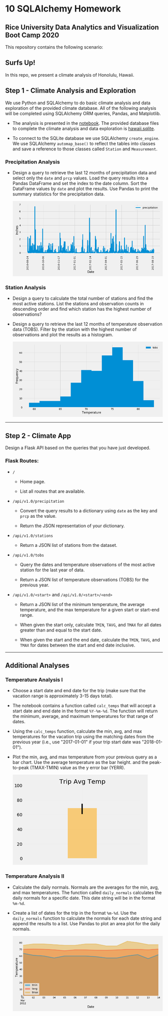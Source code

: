 # 10 SQLAlchemy Homework

## Rice University Data Analytics and Visualization Boot Camp 2020

This repository contains the following scenario:

## Surfs Up!

In this repo, we present a climate analysis of Honolulu, Hawaii.

## Step 1 - Climate Analysis and Exploration

We use Python and SQLAlchemy to do basic climate analysis and data exploration of the provided climate database. All of the following analysis will be completed using SQLAlchemy ORM queries, Pandas, and Matplotlib.

* The analysis is presented in the [notebook](climate.ipynb). The provided database files to complete the climate analysis and data exploration is [hawaii.sqlite](Resources/hawaii.sqlite).


* To connect to the SQLite database we use SQLAlchemy `create_engine`. We use SQLAlchemy `automap_base()` to reflect the tables into classes and save a reference to those classes called `Station` and `Measurement`.

### Precipitation Analysis

* Design a query to retrieve the last 12 months of precipitation data and select only the `date` and `prcp` values. Load the query results into a Pandas DataFrame and set the index to the date column. Sort the DataFrame values by `date` and plot the results. Use Pandas to print the summary statistics for the precipitation data.


  ![precipitation](Images/precipitation.png)


### Station Analysis

* Design a query to calculate the total number of stations and find the most active stations. List the stations and observation counts in descending order and find which station has the highest number of observations? 

* Design a query to retrieve the last 12 months of temperature observation data (TOBS). Filter by the station with the highest number of observations and plot the results as a histogram.

    ![station-histogram](Images/station-histogram.png)

- - -

## Step 2 - Climate App

Design a Flask API based on the queries that you have just developed.


### Flask Routes:

* `/`

  * Home page.

  * List all routes that are available.

* `/api/v1.0/precipitation`

  * Convert the query results to a dictionary using `date` as the key and `prcp` as the value.

  * Return the JSON representation of your dictionary.

* `/api/v1.0/stations`

  * Return a JSON list of stations from the dataset.

* `/api/v1.0/tobs`
  * Query the dates and temperature observations of the most active station for the last year of data.
  
  * Return a JSON list of temperature observations (TOBS) for the previous year.

* `/api/v1.0/<start>` and `/api/v1.0/<start>/<end>`

  * Return a JSON list of the minimum temperature, the average temperature, and the max temperature for a given start or start-end range.

  * When given the start only, calculate `TMIN`, `TAVG`, and `TMAX` for all dates greater than and equal to the start date.

  * When given the start and the end date, calculate the `TMIN`, `TAVG`, and `TMAX` for dates between the start and end date inclusive.


- - -

## Additional Analyses


### Temperature Analysis I

* Choose a start date and end date for the trip (make sure that the vacation range is approximately 3-15 days total).

* The notebook contains a function called `calc_temps` that will accept a start date and end date in the format `%Y-%m-%d`. The function will return the minimum, average, and maximum temperatures for that range of dates.

* Using the `calc_temps` function, calculate the min, avg, and max temperatures for the vacation trip using the matching dates from the previous year (i.e., use "2017-01-01" if your trip start date was "2018-01-01").

* Plot the min, avg, and max temperature from your previous query as a bar chart. Use the average temperature as the bar height. and the peak-to-peak (TMAX-TMIN) value as the y error bar (YERR).

    ![temperature](Images/Trip_Avg_Temp.png)

### Temperature Analysis II

* Calculate the daily normals. Normals are the averages for the min, avg, and max temperatures. The function called `daily_normals` calculates the daily normals for a specific date. This date string will be in the format `%m-%d`.

* Create a list of dates for the trip in the format `%m-%d`. Use the `daily_normals` function to calculate the normals for each date string and append the results to a list. Use Pandas to plot an area plot for the daily normals.

  ![daily-normals](Images/daily_normals.png)